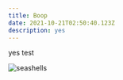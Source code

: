```yaml
---
title: Boop
date: 2021-10-21T02:50:40.123Z
description: yes
---
```

yes test

![seashells](https://ucarecdn.com/ad5325d0-ab3f-4eae-862e-2d0f233180f3/ "seashell")